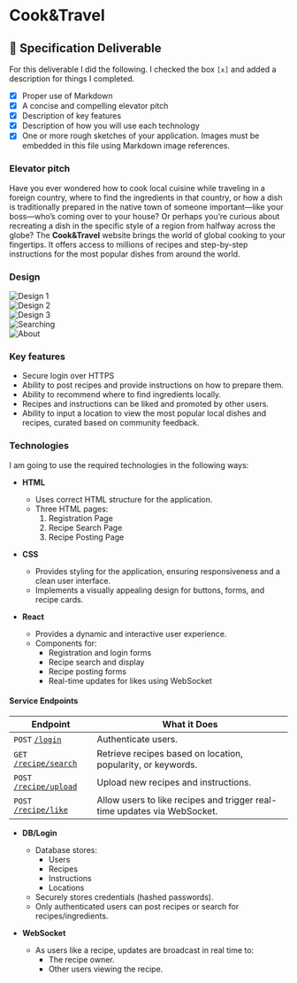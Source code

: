 # Cook&Travel
## 🚀 Specification Deliverable

For this deliverable I did the following. I checked the box `[x]` and added a description for things I completed.

- [x] Proper use of Markdown
- [x] A concise and compelling elevator pitch
- [x] Description of key features
- [x] Description of how you will use each technology
- [x] One or more rough sketches of your application. Images must be embedded in this file using Markdown image references.
### Elevator pitch
Have you ever wondered how to cook local cuisine while traveling in a foreign country, where to find the ingredients in that country, or how a dish is traditionally prepared in the native town of someone important—like your boss—who’s coming over to your house? Or perhaps you’re curious about recreating a dish in the specific style of a region from halfway across the globe? The **Cook&Travel**  website brings the world of global cooking to your fingertips. It offers access to millions of recipes and step-by-step instructions for the most popular dishes from around the world.

### Design
![Design 1](IMG_5322.HEIC)  
![Design 2](IMG_5323.HEIC)  
![Design 3](IMG_5324.HEIC)  
![Searching](IMG_5325.HEIC)  
![About](IMG_5326.HEIC)




### Key features
- Secure login over HTTPS
- Ability to post recipes and provide instructions on how to prepare them.
- Ability to recommend where to find ingredients locally.
- Recipes and instructions can be liked and promoted by other users.
- Ability to input a location to view the most popular local dishes and recipes, curated based on community feedback.

### Technologies

I am going to use the required technologies in the following ways:

- **HTML**  
  - Uses correct HTML structure for the application.  
  - Three HTML pages:  
    1. Registration Page  
    2. Recipe Search Page  
    3. Recipe Posting Page  

- **CSS**  
  - Provides styling for the application, ensuring responsiveness and a clean user interface.  
  - Implements a visually appealing design for buttons, forms, and recipe cards.  

- **React**  
  - Provides a dynamic and interactive user experience.  
  - Components for:
    - Registration and login forms  
    - Recipe search and display  
    - Recipe posting forms  
    - Real-time updates for likes using WebSocket  

#### **Service Endpoints**

| **Endpoint**                           | **What it Does**                                                                 |
| -------------------------------------- | --------------------------------------------------------------------------------- |
| `POST` [`/login`](#login)              | Authenticate users.                                                              |
| `GET` [`/recipe/search`](#recipesearch)| Retrieve recipes based on location, popularity, or keywords.                     |
| `POST` [`/recipe/upload`](#recipeupload)| Upload new recipes and instructions.                                             |
| `POST` [`/recipe/like`](#recipelike)   | Allow users to like recipes and trigger real-time updates via WebSocket.         |


- **DB/Login**  
  - Database stores:  
    - Users  
    - Recipes  
    - Instructions  
    - Locations  
  - Securely stores credentials (hashed passwords).  
  - Only authenticated users can post recipes or search for recipes/ingredients.  

- **WebSocket**  
  - As users like a recipe, updates are broadcast in real time to:  
    - The recipe owner.  
    - Other users viewing the recipe.  




